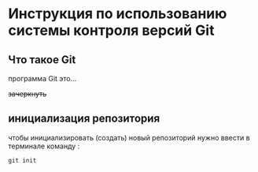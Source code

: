 # **Инструкция по использованию системы контроля версий Git**

## Что такое Git

программа Git это...

~~зачеркнуть~~
## инициализация репозитория

чтобы инициализировать (создать) новый репозиторий нужно ввести в терминале команду :

    git init


